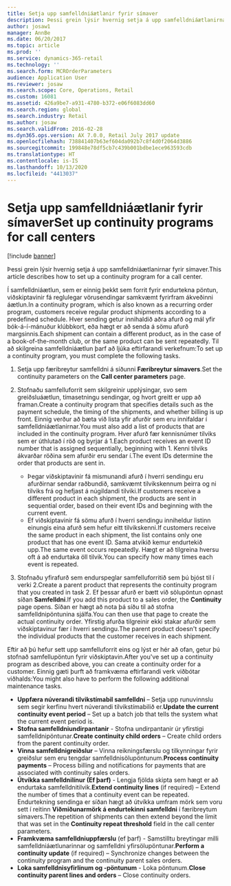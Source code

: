 ```yaml
---
title: Setja upp samfelldniáætlanir fyrir símaver
description: Þessi grein lýsir hvernig setja á upp samfelldniáætlanirnar fyrir símaver.
author: josaw1
manager: AnnBe
ms.date: 06/20/2017
ms.topic: article
ms.prod: ''
ms.service: dynamics-365-retail
ms.technology: ''
ms.search.form: MCROrderParameters
audience: Application User
ms.reviewer: josaw
ms.search.scope: Core, Operations, Retail
ms.custom: 16081
ms.assetid: 426a9be7-a931-4780-b372-e06f6083dd60
ms.search.region: global
ms.search.industry: Retail
ms.author: josaw
ms.search.validFrom: 2016-02-28
ms.dyn365.ops.version: AX 7.0.0, Retail July 2017 update
ms.openlocfilehash: 738841407b63ef604da092b7c8f4d0f2064d3886
ms.sourcegitcommit: 199848e78df5cb7c439b001bdbe1ece963593cdb
ms.translationtype: HT
ms.contentlocale: is-IS
ms.lasthandoff: 10/13/2020
ms.locfileid: "4413037"
---
```

# <a name="set-up-continuity-programs-for-call-centers"></a><span data-ttu-id="7c755-103">Setja upp samfelldniáætlanir fyrir símaver</span><span class="sxs-lookup"><span data-stu-id="7c755-103">Set up continuity programs for call centers</span></span>

[!include [banner](includes/banner.md)]

<span data-ttu-id="7c755-104">Þessi grein lýsir hvernig setja á upp samfelldniáætlanirnar fyrir símaver.</span><span class="sxs-lookup"><span data-stu-id="7c755-104">This article describes how to set up a continuity program for a call center.</span></span>

<span data-ttu-id="7c755-105">Í samfelldniáætlun, sem er einnig þekkt sem forrit fyrir endurtekna pöntun, viðskiptavinir fá reglulegar vörusendingar samkvæmt fyrirfram ákveðinni áætlun.</span><span class="sxs-lookup"><span data-stu-id="7c755-105">In a continuity program, which is also known as a recurring order program, customers receive regular product shipments according to a predefined schedule.</span></span> <span data-ttu-id="7c755-106">Hver sending getur innihaldið aðra afurð og mál yfir bók-á-í-mánuður klúbbkort, eða hægt er að senda á sömu afurð margsinnis.</span><span class="sxs-lookup"><span data-stu-id="7c755-106">Each shipment can contain a different product, as in the case of a book-of-the-month club, or the same product can be sent repeatedly.</span></span> <span data-ttu-id="7c755-107">Til að skilgreina samfelldniáætlun þarf að ljúka eftirfarandi verkefnum:</span><span class="sxs-lookup"><span data-stu-id="7c755-107">To set up a continuity program, you must complete the following tasks.</span></span>

1. <span data-ttu-id="7c755-108">Setja upp færibreytur samfelldni á síðunni **Færibreytur símavers**.</span><span class="sxs-lookup"><span data-stu-id="7c755-108">Set the continuity parameters on the **Call center parameters** page.</span></span>
2. <span data-ttu-id="7c755-109">Stofnaðu samfelluforrit sem skilgreinir upplýsingar, svo sem greiðsluáætlun, tímasetningu sendingar, og hvort greitt er upp að framan.</span><span class="sxs-lookup"><span data-stu-id="7c755-109">Create a continuity program that specifies details such as the payment schedule, the timing of the shipments, and whether billing is up front.</span></span> <span data-ttu-id="7c755-110">Einnig verður að bæta við lista yfir afurðir sem eru innifaldar í samfelldniáætlanirnar.</span><span class="sxs-lookup"><span data-stu-id="7c755-110">You must also add a list of products that are included in the continuity program.</span></span> <span data-ttu-id="7c755-111">Hver afurð fær kennisnúmer tilviks sem er úthlutað í röð og byrjar á 1.</span><span class="sxs-lookup"><span data-stu-id="7c755-111">Each product receives an event ID number that is assigned sequentially, beginning with 1.</span></span> <span data-ttu-id="7c755-112">Kenni tilviks ákvarðar röðina sem afurðir eru sendar í.</span><span class="sxs-lookup"><span data-stu-id="7c755-112">The event IDs determine the order that products are sent in.</span></span>

    - <span data-ttu-id="7c755-113">Þegar viðskiptavinir fá mismunandi afurð í hverri sendingu eru afurðirnar sendar raðbundið, samkvæmt tilvikskennum þeirra og ni tilviks frá og hefjast á núgildandi tilviki.</span><span class="sxs-lookup"><span data-stu-id="7c755-113">If customers receive a different product in each shipment, the products are sent in sequential order, based on their event IDs and beginning with the current event.</span></span>
    - <span data-ttu-id="7c755-114">Ef viðskiptavinir fá sömu afurð í hverri sendingu inniheldur listinn einungis eina afurð sem hefur eitt tilvikskenni.</span><span class="sxs-lookup"><span data-stu-id="7c755-114">If customers receive the same product in each shipment, the list contains only one product that has one event ID.</span></span> <span data-ttu-id="7c755-115">Sama atvikið kemur endurtekið upp.</span><span class="sxs-lookup"><span data-stu-id="7c755-115">The same event occurs repeatedly.</span></span> <span data-ttu-id="7c755-116">Hægt er að tilgreina hversu oft á að endurtaka öll tilvik.</span><span class="sxs-lookup"><span data-stu-id="7c755-116">You can specify how many times each event is repeated.</span></span>

3. <span data-ttu-id="7c755-117">Stofnaðu yfirafurð sem endurspeglar samfelluforritið sem þú bjóst til í verki 2.</span><span class="sxs-lookup"><span data-stu-id="7c755-117">Create a parent product that represents the continuity program that you created in task 2.</span></span> <span data-ttu-id="7c755-118">Ef þessar afurð er bætt við sölupöntun opnast síðan **Samfelldni**.</span><span class="sxs-lookup"><span data-stu-id="7c755-118">If you add this product to a sales order, the **Continuity** page opens.</span></span> <span data-ttu-id="7c755-119">Síðan er hægt að nota þá síðu til að stofna samfelldnipöntunina sjálfa.</span><span class="sxs-lookup"><span data-stu-id="7c755-119">You can then use that page to create the actual continuity order.</span></span> <span data-ttu-id="7c755-120">Yfirstig afurða tilgreinir ekki stakar afurðir sem viðskiptavinur fær í hverri sendingu.</span><span class="sxs-lookup"><span data-stu-id="7c755-120">The parent product doesn't specify the individual products that the customer receives in each shipment.</span></span>

<span data-ttu-id="7c755-121">Eftir að þú hefur sett upp samfelluforrit eins og lýst er hér að ofan, getur þú stofnað samfellupöntun fyrir viðskiptavin.</span><span class="sxs-lookup"><span data-stu-id="7c755-121">After you've set up a continuity program as described above, you can create a continuity order for a customer.</span></span> <span data-ttu-id="7c755-122">Einnig gæti þurft að framkvæma eftirfarandi verk viðbótar viðhalds:</span><span class="sxs-lookup"><span data-stu-id="7c755-122">You might also have to perform the following additional maintenance tasks.</span></span>

- <span data-ttu-id="7c755-123">**Uppfæra núverandi tilvikstímabil samfelldni** – Setja upp runuvinnslu sem segir kerfinu hvert núverandi tilvikstímabilið er.</span><span class="sxs-lookup"><span data-stu-id="7c755-123">**Update the current continuity event period** – Set up a batch job that tells the system what the current event period is.</span></span>
- <span data-ttu-id="7c755-124">**Stofna samfelldniundirpantanir** - Stofna undirpantanir úr yfirstigi samfelldnipöntunar.</span><span class="sxs-lookup"><span data-stu-id="7c755-124">**Create continuity child orders** – Create child orders from the parent continuity order.</span></span>
- <span data-ttu-id="7c755-125">**Vinna samfelldnigreiðslur** – Vinna reikningsfærslu og tilkynningar fyrir greiðslur sem eru tengdar samfelldnisölupöntunum.</span><span class="sxs-lookup"><span data-stu-id="7c755-125">**Process continuity payments** – Process billing and notifications for payments that are associated with continuity sales orders.</span></span>
- <span data-ttu-id="7c755-126">**Útvíkka samfelldnilínur (Ef þarf)** - Lengja fjölda skipta sem hægt er að endurtaka samfelldnitilvik.</span><span class="sxs-lookup"><span data-stu-id="7c755-126">**Extend continuity lines** (if required) – Extend the number of times that a continuity event can be repeated.</span></span> <span data-ttu-id="7c755-127">Endurtekning sendinga er síðan hægt að útvíkka umfram mörk sem voru sett í reitinn **Viðmiðunarmörk á endurtekinni samfelldni** í færibreytum símavers.</span><span class="sxs-lookup"><span data-stu-id="7c755-127">The repetition of shipments can then extend beyond the limit that was set in the **Continuity repeat threshold** field in the call center parameters.</span></span>
- <span data-ttu-id="7c755-128">**Framkvæma samfelldniuppfærslu** (ef þarf) - Samstilltu breytingar milli samfelldniáætlunarinnar og samfelldni yfirsölupöntunar.</span><span class="sxs-lookup"><span data-stu-id="7c755-128">**Perform a continuity update** (if required) – Synchronize changes between the continuity program and the continuity parent sales orders.</span></span>
- <span data-ttu-id="7c755-129">**Loka samfelldnisyfirlínum og -pöntunum** - Loka pöntunum.</span><span class="sxs-lookup"><span data-stu-id="7c755-129">**Close continuity parent lines and orders** – Close continuity orders.</span></span>
